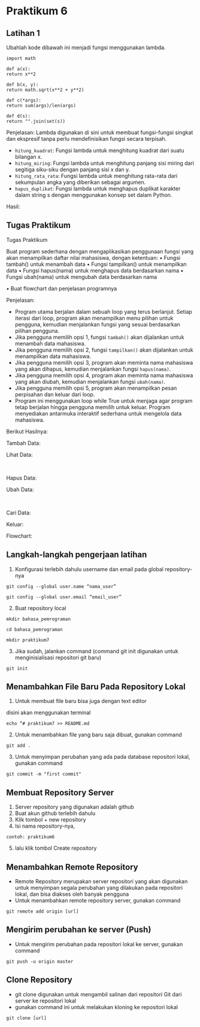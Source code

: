 # Praktikum 6

## Latihan 1

Ubahlah kode dibawah ini menjadi fungsi menggunakan lambda.

```
import math

def a(x):
return x**2

def b(x, y):
return math.sqrt(x**2 + y**2)

def c(*args):
return sum(args)/len(args)

def d(s):
return "".join(set(s))
```

Penjelasan:
Lambda digunakan di sini untuk membuat fungsi-fungsi singkat dan ekspresif tanpa perlu mendefinisikan fungsi secara terpisah.

- `hitung_kuadrat`: Fungsi lambda untuk menghitung kuadrat dari suatu bilangan x.
- `hitung_miring`: Fungsi lambda untuk menghitung panjang sisi miring dari segitiga siku-siku dengan panjang sisi x dan y.
- `hitung_rata_rata`: Fungsi lambda untuk menghitung rata-rata dari sekumpulan angka yang diberikan sebagai argumen.
- `hapus_duplikat`: Fungsi lambda untuk menghapus duplikat karakter dalam string s dengan menggunakan konsep set dalam Python.

Hasil:


## Tugas Praktikum

Tugas Praktikum

Buat program sederhana dengan mengaplikasikan penggunaan fungsi
yang akan menampilkan daftar nilai mahasiswa, dengan ketentuan:
• Fungsi tambah() untuk menambah data
• Fungsi tampilkan() untuk menampilkan data
• Fungsi hapus(nama) untuk menghapus data berdasarkan nama
• Fungsi ubah(nama) untuk mengubah data berdasarkan nama

• Buat flowchart dan penjelasan programnya

Penjelasan:
- Program utama berjalan dalam sebuah loop yang terus berlanjut. Setiap iterasi dari loop, program akan menampilkan menu pilihan untuk pengguna, kemudian menjalankan fungsi yang sesuai berdasarkan pilihan pengguna.
- Jika pengguna memilih opsi 1, fungsi `tambah()` akan dijalankan untuk menambah data mahasiswa.
- Jika pengguna memilih opsi 2, fungsi `tampilkan()` akan dijalankan untuk menampilkan data mahasiswa.
- Jika pengguna memilih opsi 3, program akan meminta nama mahasiswa yang akan dihapus, kemudian menjalankan fungsi `hapus(nama)`.
- Jika pengguna memilih opsi 4, program akan meminta nama mahasiswa yang akan diubah, kemudian menjalankan fungsi `ubah(nama)`.
- Jika pengguna memilih opsi 5, program akan menampilkan pesan perpisahan dan keluar dari loop.
- Program ini menggunakan loop while True untuk menjaga agar program tetap berjalan hingga pengguna memilih untuk keluar. Program menyediakan antarmuka interaktif sederhana untuk mengelola data mahasiswa.



Berikut Hasilnya:
<br>



Tambah Data:
<br>




Lihat Data:
<br>

<br>


Hapus Data:
<br>



Ubah Data:<br>


<br>


Cari Data:<br>




Keluar:<br>




Flowchart:<br>




## Langkah-langkah pengerjaan latihan

1. Konfigurasi terlebih dahulu username dan email pada global repository-nya

```
git config --global user.name “nama_user”
```

```
git config --global user.email “email_user”
```

2. Buat repository local

```
mkdir bahasa_pemrograman
```

```
cd bahasa_pemrograman
```

```
mkdir praktikum7
```

3. Jika sudah, jalankan command (command git init digunakan untuk menginisialisasi repositori git baru)

```
git init
```

## Menambahkan File Baru Pada Repository Lokal

1. Untuk membuat file baru bisa juga dengan text editor

disini akan menggunakan terminal

```
echo “# praktikum7 >> README.md
```

2. Untuk menambahkan file yang baru saja dibuat, gunakan command

```
git add .
```

3. Untuk menyimpan perubahan yang ada pada database repositori
   lokal, gunakan command

```
git commit -m "first commit"
```

## Membuat Repository Server

1. Server repository yang digunakan adalah github
2. Buat akun github terlebih dahulu
3. Klik tombol + new repository
4. Isi nama repository-nya,

```
contoh: praktikum6
```

5. lalu klik tombol Create repository

## Menambahkan Remote Repository

- Remote Repository merupakan server repositori yang akan digunakan untuk menyimpan segala perubahan yang dilakukan pada repositori lokal, dan bisa diakses oleh banyak pengguna
- Untuk menambahkan remote repository server, gunakan command

```
git remote add origin [url]
```

## Mengirim perubahan ke server (Push)

- Untuk mengirim perubahan pada repositori lokal ke server, gunakan command

```
git push -u origin master
```

## Clone Repository

- git clone digunakan untuk mengambil salinan dari repositori Git dari server ke repositori lokal
- gunakan command ini untuk melakukan kloning ke repositori lokal

```
git clone [url]
```
